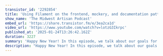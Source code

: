 ```yaml
---
transistor_id: '2292854'
title: 'Using Filament on the frontend, mockery, and documentation patterns'
show_name: 'The Midwest Artisan Podcast'
embed_url: 'https://share.transistor.fm/e/3ea2ca1d'
video_url: 'https://www.youtube.com/watch?v=lotzG3Ikrpc'
published_at: '2025-01-24T13:26:42.162Z'
duration: 3227
summary: 'Happy New Year! In this episode, we talk about our goals for the year, dive into the latest Laravel updates, and explore model-based migrations'
description: "Happy New Year! In this episode, we talk about our goals for the year, dive into the latest Laravel updates, and explore model-based migrations. We also chat about using Filament components outside the admin panel, the struggles of testing with Mockery, and why GitHub Wiki's never work out.\n00:00 - Intro\r\n04:25 - Laravel is poppin'\r\n10:56 - Model-Based Migrations\r\n17:38 - Challenges of Model-Based Migrations\r\n20:31 - Undocumented Laravel Nuggets\r\n23:37 - Using Filament on the Frontend\r\n24:52 - Integrating Filament on Frontend and Backend\r\n33:00 - Why is Mockery so hard?\r\n39:35 - GitHub Wikis never work out"
---
```


